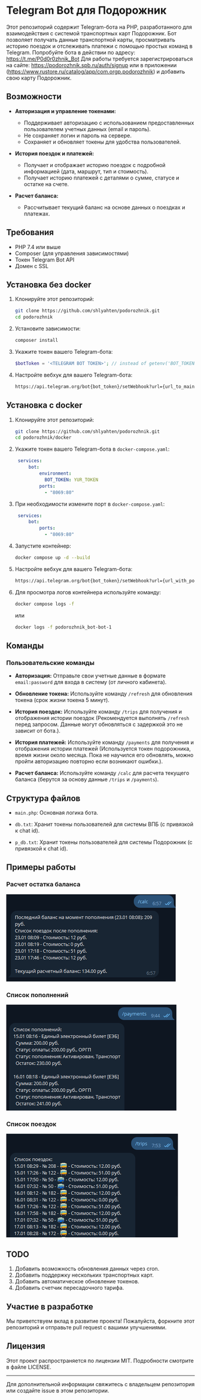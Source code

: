 # Telegram Bot для Подорожник

Этот репозиторий содержит Telegram-бота на PHP, разработанного для взаимодействия с системой транспортных карт Подорожник. Бот позволяет получать данные транспортной карты, просматривать историю поездок и отслеживать платежи с помощью простых команд в Telegram. Попробуйте бота в действии по адресу: https://t.me/P0d0r0zhnik_Bot
Для работы требуется зарегистрироваться на сайте: https://podorozhnik.spb.ru/auth/signup или в приложении (https://www.rustore.ru/catalog/app/com.orgp.podorozhnik) и добавить свою карту Подорожник.

## Возможности

- **Авторизация и управление токенами:**

  - Поддерживает авторизацию с использованием предоставленных пользователем учетных данных (email и пароль).
  - Не сохраняет логин и пароль на сервере.
  - Сохраняет и обновляет токены для удобства пользователей.

- **История поездок и платежей:**

  - Получает и отображает историю поездок с подробной информацией (дата, маршрут, тип и стоимость).
  - Получает историю платежей с деталями о сумме, статусе и остатке на счете.

- **Расчет баланса:**

  - Рассчитывает текущий баланс на основе данных о поездках и платежах.

## Требования

- PHP 7.4 или выше
- Composer (для управления зависимостями)
- Токен Telegram Bot API
- Домен с SSL

## Установка без docker

1. Клонируйте этот репозиторий:

   ```bash
   git clone https://github.com/shlyahten/podorozhnik.git
   cd podorozhnik
   ```

2. Установите зависимости:

   ```bash
   composer install
   ```

3. Укажите токен вашего Telegram-бота:

   ```php
   $botToken = '<TELEGRAM BOT TOKEN>'; // instead of getenv('BOT_TOKEN');
   ```

4. Настройте вебхук для вашего Telegram-бота:
   ```bash
   https://api.telegram.org/bot{bot_token}/setWebhook?url={url_to_main.php}
   ```

## Установка с docker

1. Клонируйте этот репозиторий:

   ```bash
   git clone https://github.com/shlyahten/podorozhnik.git
   cd podorozhnik/docker
   ```

1. Укажите токен вашего Telegram-бота в `docker-compose.yaml`:

   ```yaml
    services:
        bot:
            environment:
              BOT_TOKEN: YUR_TOKEN
            ports:
              - "8069:80"
   ```

1. При необходимости измените порт в `docker-compose.yaml`:

   ```yaml
    services:
        bot:
            ports:
              - "8069:80"
   ```
   
1. Запустите контейнер:

   ```bash
   docker compose up -d --build
   ```

1. Настройте вебхук для вашего Telegram-бота:
   ```bash
   https://api.telegram.org/bot{bot_token}/setWebhook?url={url_with_port_to_main.php}
   ```

1. Для просмотра логов контейнера используйте команду:

   ```bash
   docker compose logs -f
   ```
   или
    ```bash
    docker logs -f podorozhnik_bot-bot-1 
    ```
   
## Команды

### Пользовательские команды

- **Авторизация:**
  Отправьте свои учетные данные в формате `email:password` для входа в систему (от личного кабинета).

- **Обновление токена:**
  Используйте команду `/refresh` для обновления токена (срок жизни токена 5 минут).

- **История поездок:**
  Используйте команду `/trips` для получения и отображения истории поездок (Рекомендуется выполнять `/refresh` перед запросом. Данные могут обновляться с задержкой это не зависит от бота.).

- **История платежей:**
  Используйте команду `/payments` для получения и отображения истории платежей (Используется токен подорожника, время жизни около месяца. Пока не научился его обновлять, можно пройти авторизацию повторно если возникают ошибки.).

- **Расчет баланса:**
  Используйте команду `/calc` для расчета текущего баланса (берутся за основу данные `/trips` и `/payments`).

## Структура файлов

- `main.php`: Основная логика бота.

- `db.txt`: Хранит токены пользователей для системы ВПБ (с привязкой к chat id).

- `p_db.txt`: Хранит токены пользователей для системы Подорожник (с привязкой к chat id).

## Примеры работы

### Расчет остатка баланса
![Основной интерфейс](screenshots/232336.png)

### Список пополнений
![Пример команды](screenshots/232358.png)

### Список поездок
![Пример команды](screenshots/232414.png)

## TODO

1. Добавить возможность обновления данных через cron.
2. Добавить поддержку нескольких транспортных карт.
3. Добавить автоматическое обновление токенов.
4. Добавить счетчик пересадочного тарифа.

## Участие в разработке

Мы приветствуем вклад в развитие проекта! Пожалуйста, форкните этот репозиторий и отправьте pull request с вашими улучшениями.

## Лицензия

Этот проект распространяется по лицензии MIT. Подробности смотрите в файле LICENSE.

---

Для дополнительной информации свяжитесь с владельцем репозитория или создайте issue в этом репозитории.

